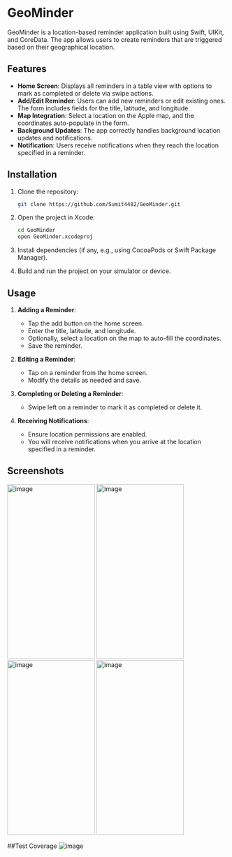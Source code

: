# GeoMinder

GeoMinder is a location-based reminder application built using Swift, UIKit, and CoreData. The app allows users to create reminders that are triggered based on their geographical location.

## Features

- **Home Screen**: Displays all reminders in a table view with options to mark as completed or delete via swipe actions.
- **Add/Edit Reminder**: Users can add new reminders or edit existing ones. The form includes fields for the title, latitude, and longitude.
- **Map Integration**: Select a location on the Apple map, and the coordinates auto-populate in the form.
- **Background Updates**: The app correctly handles background location updates and notifications.
- **Notification**: Users receive notifications when they reach the location specified in a reminder.

## Installation

1. Clone the repository:
    ```sh
    git clone https://github.com/Sumit4482/GeoMinder.git
    ```

2. Open the project in Xcode:
    ```sh
    cd GeoMinder
    open GeoMinder.xcodeproj
    ```

3. Install dependencies (if any, e.g., using CocoaPods or Swift Package Manager).

4. Build and run the project on your simulator or device.

## Usage

1. **Adding a Reminder**:
    - Tap the add button on the home screen.
    - Enter the title, latitude, and longitude.
    - Optionally, select a location on the map to auto-fill the coordinates.
    - Save the reminder.

2. **Editing a Reminder**:
    - Tap on a reminder from the home screen.
    - Modify the details as needed and save.

3. **Completing or Deleting a Reminder**:
    - Swipe left on a reminder to mark it as completed or delete it.

4. **Receiving Notifications**:
    - Ensure location permissions are enabled.
    - You will receive notifications when you arrive at the location specified in a reminder.

## Screenshots

<img src="https://github.com/Sumit4482/GeoMinder/assets/61246873/a270ec8f-238c-4471-ad1e-6373c6d9f340" alt="image" style="width: 200px; height: 400px;">
<img src="https://github.com/Sumit4482/GeoMinder/assets/61246873/4de84129-4f35-4a57-8162-591eb77363ad" alt="image" style="width: 200px; height: 400px;">
<img src="https://github.com/Sumit4482/GeoMinder/assets/61246873/b4ed47ff-3279-4c01-ad34-292bd7067d8d" alt="image" style="width: 200px; height: 400px;">
<img src="https://github.com/Sumit4482/GeoMinder/assets/61246873/4325050b-917e-47e7-8937-2a5e98973f14" alt="image" style="width: 200px; height: 400px;">

##Test Coverage
![image](https://github.com/Sumit4482/GeoMinder/assets/61246873/f383a4b9-646f-45e7-adaf-bfd4e52983c6)
